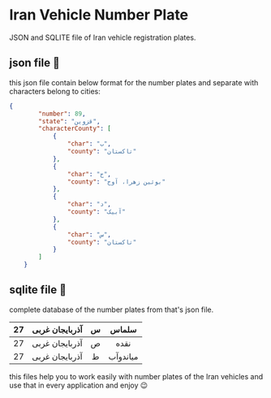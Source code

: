 # Iran Vehicle Number Plate
JSON  and SQLITE file of Iran vehicle registration plates.  
## json file :memo: 
this json file contain below format for the number plates and separate with characters belong to cities:
```json
{
        "number": 89,
        "state": "قزوین",
        "characterCounty": [
            {
                "char": "ب",
                "county": "تاکستان"
            },
            {
                "char": "ج",
                "county": "بوئین زهرا، آوج"
            },
            {
                "char": "د",
                "county": "آبیک"
            },
            {
                "char": "س",
                "county": "تاکستان"
            }
        ]
    }
```
## sqlite file :memo:
complete database of the number plates from that's json file.

|  27  |   آذربایجان غربی |   س  |  سلماس |
| :--: | :-------: | :--: | :-----------: |
|  27  |   آذربایجان غربی |   ص  |   نقده |
|  27  | آذربایجان غربی |   ط  | میاندوآب |

this files help you to work easily with number plates of the Iran vehicles and use that in every application and enjoy :wink:
